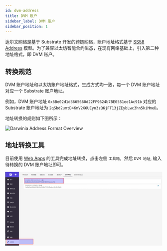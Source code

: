 ```yaml
---
id: dvm-address
title: DVM 账户
sidebar_label: DVM 账户
sidebar_position: 1
---
```


达尔文网络是基于 Substrate 开发的跨链网络，账户地址格式基于 [SS58 Address](https://substrate.dev/docs/en/knowledgebase/advanced/ss58-address-format) 模型。为了兼容以太坊智能合约生态，在现有网络基础上，引入第二种地址格式，即
DVM 账户。

## 转换规范

DVM 账户地址和以太坊账户地址格式，生成方式均一致，每一个 DVM 账户地址对应一个 Substrate 账户地址。

例如，DVM 账户地址 `0x6Be02d1d3665660d22FF9624b7BE0551ee1Ac91b` 对应的 Substrate 账户地址为 `2qSbd2umtD4KmV2X6UEyn3zQ6jFT13jZEybLwc3hn5kiMmeD`。

地址转换的规则如下图所示：

![Darwinia Address Format Overview](https://user-images.githubusercontent.com/1070122/96566582-55774000-12f8-11eb-9eeb-99881cd361c9.png)

## 地址转换工具

目前使用 [Web Apps](https://apps.darwinia.network/#/account) 的工具完成地址转换，点击左侧 `工具箱`，然后 `DVM 地址`, 输入待转换的 DVM 账户地址即可。

![dvm](../../assets/dvm/dvm-address.png)